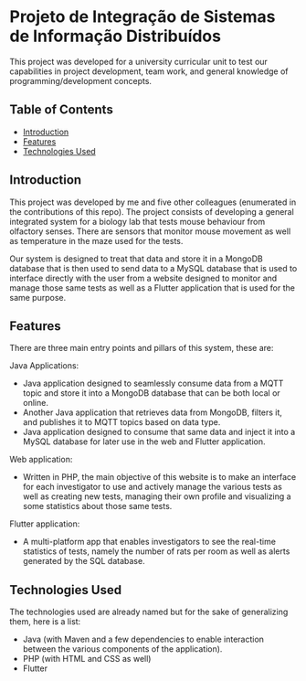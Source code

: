 # Projeto de Integração de Sistemas de Informação Distribuídos  

This project was developed for a university curricular unit to test our capabilities in project development, team work, 
and general knowledge of programming/development concepts.

## Table of Contents

- [Introduction](#introduction)
- [Features](#features)
- [Technologies Used](#technologies-used)

## Introduction

This project was developed by me and five other colleagues (enumerated in the contributions of this repo).
The project consists of developing a general integrated system for a biology lab that tests mouse behaviour
from olfactory senses. There are sensors that monitor mouse movement as well as temperature in the maze used
for the tests.

Our system is designed to treat that data and store it in a MongoDB database that is then used to send data to
a MySQL database that is used to interface directly with the user from a website designed to monitor and manage
those same tests as well as a Flutter application that is used for the same purpose.
## Features

There are three main entry points and pillars of this system, these are:

Java Applications:
- Java application designed to seamlessly consume data from a MQTT topic and store it into a MongoDB database that 
can be both local or online.
- Another Java application that retrieves data from MongoDB, filters it, and publishes it to MQTT topics based on 
data type.
- Java application designed to consume that same data and inject it into a MySQL database for later use in the web 
and Flutter application.

Web application:
- Written in PHP, the main objective of this website is to make an interface for each investigator to use and actively
manage the various tests as well as creating new tests, managing their own profile and visualizing a some statistics 
about those same tests.

Flutter application:
- A multi-platform app that enables investigators to see the real-time statistics of tests, namely the number of 
rats per room as well as alerts generated by the SQL database.

## Technologies Used

The technologies used are already named but for the sake of generalizing them, here is a list:

- Java (with Maven and a few dependencies to enable interaction between the various components of the application).
- PHP (with HTML and CSS as well)
- Flutter 